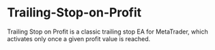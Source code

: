 # Trailing-Stop-on-Profit
Trailing Stop on Profit is a classic trailing stop EA for MetaTrader, which activates only once a given profit value is reached.
